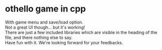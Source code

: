 # othello game in cpp
With game menu and save/load option.  
Not a great UI though... but it's working!  
There are just a few included libraries which are visible in the heading of the file, and there nothing else to say.  
Have fun with it. We're looking forward for your feedbacks.  
